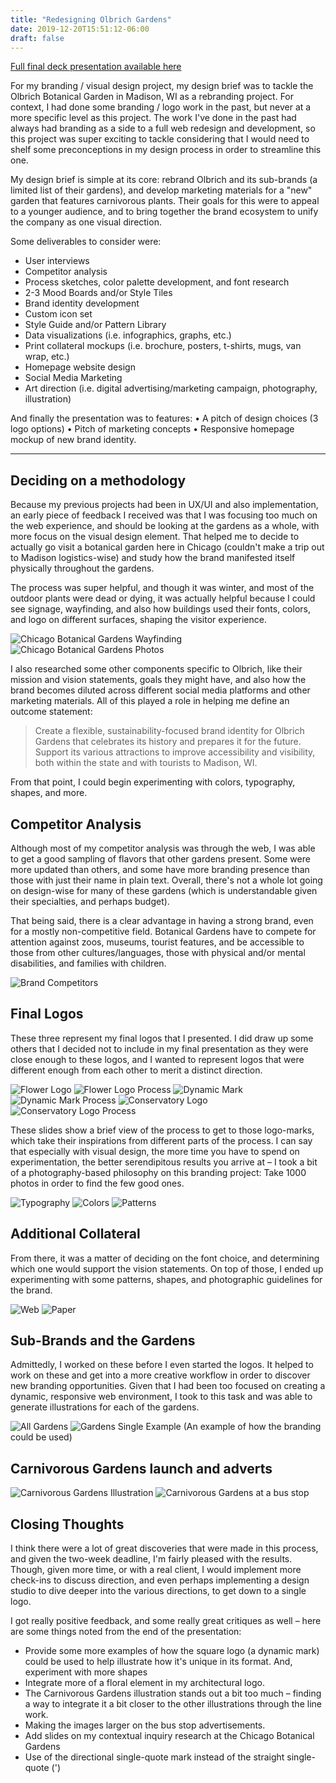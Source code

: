```yaml
---
title: "Redesigning Olbrich Gardens"
date: 2019-12-20T15:51:12-06:00
draft: false
---
```


[Full final deck presentation available here](https://drive.google.com/file/d/1qe8WrrAghKtquMMMAnCL531j6JwbcpGc/view?usp=sharing)

For my branding / visual design project, my design brief was to tackle the Olbrich Botanical Garden in Madison, WI as a rebranding project. For context, I had done some branding / logo work in the past, but never at a more specific level as this project. The work I've done in the past had always had branding as a side to a full web redesign and development, so this project was super exciting to tackle considering that I would need to shelf some preconceptions in my design process in order to streamline this one.

My design brief is simple at its core: rebrand Olbrich and its sub-brands (a limited list of their gardens), and develop marketing materials for a "new" garden that features carnivorous plants. Their goals for this were to appeal to a younger audience, and to bring together the brand ecosystem to unify the company as one visual direction.

Some deliverables to consider were:

- User interviews
- Competitor analysis
- Process sketches, color palette development, and font research
- 2-3 Mood Boards and/or Style Tiles
- Brand identity development
- Custom icon set
- Style Guide and/or Pattern Library
- Data visualizations (i.e. infographics, graphs, etc.)
- Print collateral mockups (i.e. brochure, posters, t-shirts, mugs, van wrap, etc.)
- Homepage website design
- Social Media Marketing
- Art direction (i.e. digital advertising/marketing campaign, photography, illustration)

And finally the presentation was to features:
• A pitch of design choices (3 logo options)
• Pitch of marketing concepts
• Responsive homepage mockup of new brand identity.

---

## Deciding on a methodology

Because my previous projects had been in UX/UI and also implementation, an early piece of feedback I received was that I was focusing too much on the web experience, and should be looking at the gardens as a whole, with more focus on the visual design element. That helped me to decide to actually go visit a botanical garden here in Chicago (couldn't make a trip out to Madison logistics-wise) and study how the brand manifested itself physically throughout the gardens.

The process was super helpful, and though it was winter, and most of the outdoor plants were dead or dying, it was actually helpful because I could see signage, wayfinding, and also how buildings used their fonts, colors, and logo on different surfaces, shaping the visitor experience.

![Chicago Botanical Gardens Wayfinding](/img/brand-chi-wayfinding.webp)
![Chicago Botanical Gardens Photos](/img/brand-chibotanic.webp)

I also researched some other components specific to Olbrich, like their mission and vision statements, goals they might have, and also how the brand becomes diluted across different social media platforms and other marketing materials. All of this played a role in helping me define an outcome statement:

> Create a flexible, sustainability-focused brand identity for Olbrich Gardens that celebrates its history and prepares it for the future. Support its various attractions to improve accessibility and visibility, both within the state and with tourists to Madison, WI.

From that point, I could begin experimenting with colors, typography, shapes, and more.

## Competitor Analysis

Although most of my competitor analysis was through the web, I was able to get a good sampling of flavors that other gardens present. Some were more updated than others, and some have more branding presence than those with just their name in plain text. Overall, there's not a whole lot going on design-wise for many of these gardens (which is understandable given their specialties, and perhaps budget).

That being said, there is a clear advantage in having a strong brand, even for a mostly non-competitive field. Botanical Gardens have to compete for attention against zoos, museums, tourist features, and be accessible to those from other cultures/languages, those with physical and/or mental disabilities, and families with children.

![Brand Competitors](/img/brand-competitors.webp)

## Final Logos

These three represent my final logos that I presented. I did draw up some others that I decided not to include in my final presentation as they were close enough to these logos, and I wanted to represent logos that were different enough from each other to merit a distinct direction.

![Flower Logo](/img/brand-flower.webp)
![Flower Logo Process](/img/brand-flower-process.webp)
![Dynamic Mark](/img/brand-dynamic.webp)
![Dynamic Mark Process](/img/brand-dynamic-process.webp)
![Conservatory Logo](/img/brand-arch.webp)
![Conservatory Logo Process](/img/brand-arch-process.webp)

These slides show a brief view of the process to get to those logo-marks, which take their inspirations from different parts of the process. I can say that especially with visual design, the more time you have to spend on experimentation, the better serendipitous results you arrive at – I took a bit of a photography-based philosophy on this branding project: Take 1000 photos in order to find the few good ones.

![Typography](/img/brand-typography.webp)
![Colors](/img/brand-logo-colors.webp)
![Patterns](/img/brand-paper.webp)

## Additional Collateral

From there, it was a matter of deciding on the font choice, and determining which one would support the vision statements. On top of those, I ended up experimenting with some patterns, shapes, and photographic guidelines for the brand.

![Web](/img/brand-web.webp)
![Paper](/img/brand-paper.webp)

## Sub-Brands and the Gardens

Admittedly, I worked on these before I even started the logos. It helped to work on these and get into a more creative workflow in order to discover new branding opportunities. Given that I had been too focused on creating a dynamic, responsive web environment, I took to this task and was able to generate illustrations for each of the gardens.

![All Gardens](/img/brand-gardens.webp)
![Gardens Single Example](/img/brand-gardens-2.webp)
(An example of how the branding could be used)

## Carnivorous Gardens launch and adverts

![Carnivorous Gardens Illustration](/img/brand-carnivorous-2.webp)
![Carnivorous Gardens at a bus stop](/img/brand-carnivorous-1.webp)

## Closing Thoughts

I think there were a lot of great discoveries that were made in this process, and given the two-week deadline, I'm fairly pleased with the results. Though, given more time, or with a real client, I would implement more check-ins to discuss direction, and even perhaps implementing a design studio to dive deeper into the various directions, to get down to a single logo.

I got really positive feedback, and some really great critiques as well – here are some things noted from the end of the presentation:

- Provide some more examples of how the square logo (a dynamic mark) could be used to help illustrate how it's unique in its format. And, experiment with more shapes
- Integrate more of a floral element in my architectural logo.
- The Carnivorous Gardens illustration stands out a bit too much – finding a way to integrate it a bit closer to the other illustrations through the line work.
- Making the images larger on the bus stop advertisements.
- Add slides on my contextual inquiry research at the Chicago Botanical Gardens
- Use of the directional single-quote mark instead of the straight single-quote (')
